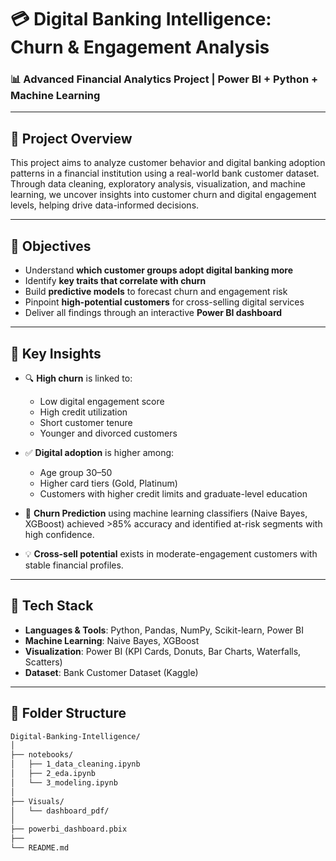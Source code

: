 # 💳 Digital Banking Intelligence: Churn & Engagement Analysis

### 📊 Advanced Financial Analytics Project | Power BI + Python + Machine Learning

---

## 📁 Project Overview

This project aims to analyze customer behavior and digital banking adoption patterns in a financial institution using a real-world bank customer dataset. Through data cleaning, exploratory analysis, visualization, and machine learning, we uncover insights into customer churn and digital engagement levels, helping drive data-informed decisions.

---

## 🚀 Objectives

- Understand **which customer groups adopt digital banking more**
- Identify **key traits that correlate with churn**
- Build **predictive models** to forecast churn and engagement risk
- Pinpoint **high-potential customers** for cross-selling digital services
- Deliver all findings through an interactive **Power BI dashboard**

---

## 🧠 Key Insights

- 🔍 **High churn** is linked to:
  - Low digital engagement score
  - High credit utilization
  - Short customer tenure
  - Younger and divorced customers

- ✅ **Digital adoption** is higher among:
  - Age group 30–50
  - Higher card tiers (Gold, Platinum)
  - Customers with higher credit limits and graduate-level education

- 🔄 **Churn Prediction** using machine learning classifiers (Naive Bayes, XGBoost) achieved >85% accuracy and identified at-risk segments with high confidence.

- 💡 **Cross-sell potential** exists in moderate-engagement customers with stable financial profiles.

---

## 🧪 Tech Stack

- **Languages & Tools**: Python, Pandas, NumPy, Scikit-learn, Power BI
- **Machine Learning**: Naive Bayes, XGBoost
- **Visualization**: Power BI (KPI Cards, Donuts, Bar Charts, Waterfalls, Scatters)
- **Dataset**: Bank Customer Dataset (Kaggle)

---

## 📂 Folder Structure

```bash
Digital-Banking-Intelligence/
│
├── notebooks/
│   ├── 1_data_cleaning.ipynb
│   ├── 2_eda.ipynb
│   └── 3_modeling.ipynb
│
├── Visuals/
│   └── dashboard_pdf/
│
├── powerbi_dashboard.pbix
├── 
└── README.md
